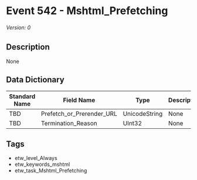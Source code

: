# Event 542 - Mshtml_Prefetching
###### Version: 0

## Description
None

## Data Dictionary
|Standard Name|Field Name|Type|Description|Sample Value|
|---|---|---|---|---|
|TBD|Prefetch_or_Prerender_URL|UnicodeString|None|`None`|
|TBD|Termination_Reason|UInt32|None|`None`|

## Tags
* etw_level_Always
* etw_keywords_mshtml
* etw_task_Mshtml_Prefetching